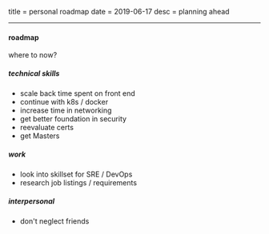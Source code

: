 title = personal roadmap
date = 2019-06-17
desc = planning ahead

---

#### roadmap

where to now?

##### technical skills

- scale back time spent on front end
- continue with k8s / docker
- increase time in networking
- get better foundation in security
- reevaluate certs
- get Masters

##### work

- look into skillset for SRE / DevOps
- research job listings / requirements

##### interpersonal

- don't neglect friends
